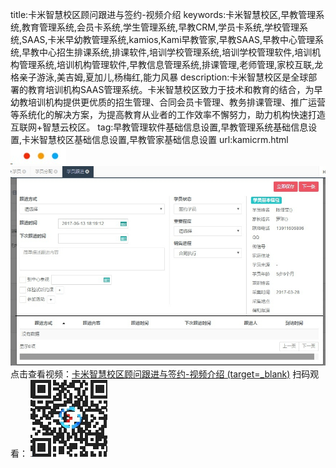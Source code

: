 title:卡米智慧校区顾问跟进与签约-视频介绍
keywords:卡米智慧校区,早教管理系统,教育管理系统,会员卡系统,学生管理系统,早教CRM,学员卡系统,学校管理系统,SAAS,卡米早幼教管理系统,kamios,Kami早教管家,早教SAAS,早教中心管理系统,早教中心招生排课系统,排课软件,培训学校管理系统,培训学校管理软件,培训机构管理系统,培训机构管理软件,早教信息管理系统,排课管理,老师管理,家校互联,龙格亲子游泳,美吉姆,夏加儿,杨梅红,能力风暴
description:卡米智慧校区是全球部署的教育培训机构SAAS管理系统。卡米智慧校区致力于技术和教育的结合，为早幼教培训机构提供更优质的招生管理、合同会员卡管理、教务排课管理、推广运营等系统化的解决方案，为提高教育从业者的工作效率不懈努力，助力机构快速打造互联网+智慧云校区。
tag:早教管理软件基础信息设置,早教管理系统基础信息设置,卡米智慧校区基础信息设置,早教管家基础信息设置
url:kamicrm.html
![](/基础数据设置/_image/2017-06-13-21-01-45.jpg)
![](./_image/2017-06-13-18-19-28.jpg)
点击查看视频：[卡米智慧校区顾问跟进与签约-视频介绍 (target=_blank)](http://player.youku.com/player.php/Type/Folder/Fid//Ob//sid/XMjUyNTU0Mzc2OA==/v.swf)
扫码观看：
![](./_image/2017-06-13-18-19-51.jpg)